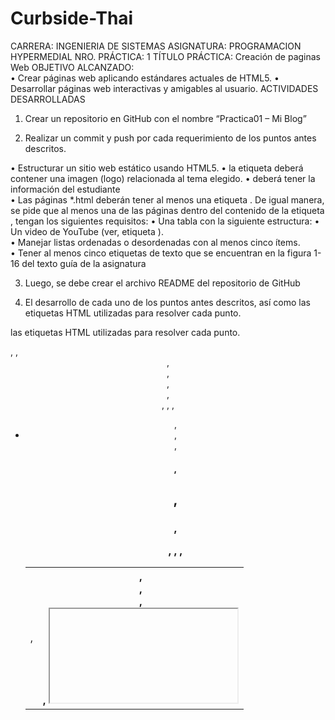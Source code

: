 # Curbside-Thai
CARRERA: INGENIERIA DE SISTEMAS 
ASIGNATURA: PROGRAMACION HYPERMEDIAL 
NRO. PRÁCTICA: 1 
TÍTULO PRÁCTICA: Creación de paginas Web 
OBJETIVO ALCANZADO:                                                                                               
• Crear páginas web aplicando estándares actuales de HTML5. 
• Desarrollar páginas web interactivas y amigables al usuario. ACTIVIDADES DESARROLLADAS 

1. Crear un repositorio en GitHub con el nombre “Practica01 – Mi Blog”  
 
2. Realizar un commit y push por cada requerimiento de los puntos antes descritos. 
 
• Estructurar un sitio web estático usando HTML5. 
• la etiqueta deberá contener una imagen (logo) relacionada al tema elegido. 
• deberá tener la información del estudiante  
• Las páginas *.html deberán tener al menos una etiqueta 
. De igual manera, se pide que al menos una de las páginas dentro del contenido de la etiqueta , tengan los siguientes requisitos: 
• Una tabla con la siguiente estructura: • Un video de YouTube (ver, etiqueta ).  
• Manejar listas ordenadas o desordenadas con al menos cinco ítems.  
• Tener al menos cinco etiquetas de texto que se encuentran en la figura 1- 16 del texto guía de la asignatura 

3. Luego, se debe crear el archivo README del repositorio de GitHub 

4. El desarrollo de cada uno de los puntos antes descritos, así como las etiquetas HTML utilizadas para resolver cada punto. 
 
las etiquetas HTML utilizadas para resolver cada punto. 
 
<head>, <body>, <header> , <section>, <article>, <div>, <br>, <a>, <img>, <ul>, <li>, <nav>, <h1>, <h2>, <h3>, <p>, <table>
, <tr>, <td>, <th>, <aside>, <center>, <footer>, <iframe> 
 
 5. La evidencia de la correcta estructuración de las páginas HTML. Para lo cuál, se puede generar fotografías instantáneas (pantallazos). 
 
6. La evidencia de la validación de cada página HTML. Al finalizar la práctica se debe validar todas las páginas HTML creadas usando el W3C Validador. 
 
7. En el informe se debe incluir la información de GitHub (usuario y URL del repositorio de la práctica)  
  Monica457   https://github.com/Monica457/Practica01-Mi-Blog/tree/master 
 
8. En el informe se debe incluir la información de GitHub (usuario y URL del repositorio del Tutorial 01 - Curbside Thai)  
Monica457   https://github.com/Monica457/Tutorial01-Curbside 
 
CONCLUSIONES: 
 
Las nuevas etiquetas que implementa la versión html5 ayudan y mejora a la creación de la estructura de los documentos de html de los proyectos web, ya que nos evita el uso o la necesidad de la etiqueta div para poder estructura nuestro documento. 
 
 
